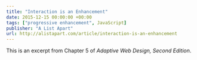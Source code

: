 ```yaml
---
title: "Interaction is an Enhancement"
date: 2015-12-15 00:00:00 +00:00
tags: ["progressive enhancement", JavaScript]
publisher: "A List Apart"
url: http://alistapart.com/article/interaction-is-an-enhancement
---
```


This is an excerpt from Chapter 5 of <cite>Adaptive Web Design, Second Edition</cite>.
